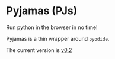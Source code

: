 # Pyjamas (PJs)

Run python in the browser in no time! 

Pyjamas is a thin wrapper around `pyodide`.

The current version is [v0.2](v0.2/)